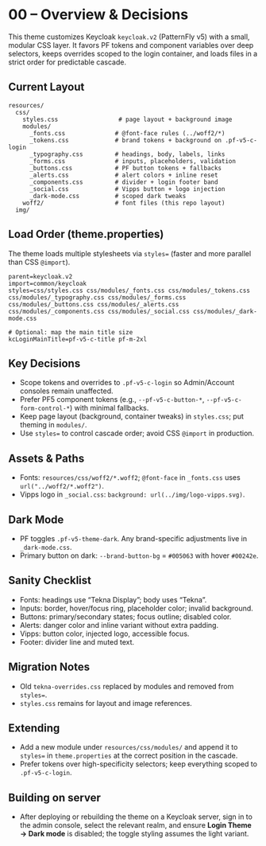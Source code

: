 # 00 – Overview & Decisions

This theme customizes Keycloak `keycloak.v2` (PatternFly v5) with a small, modular CSS layer. It favors PF tokens and component variables over deep selectors, keeps overrides scoped to the login container, and loads files in a strict order for predictable cascade.

## Current Layout
```
resources/
  css/
    styles.css                 # page layout + background image
    modules/
      _fonts.css              # @font-face rules (../woff2/*)
      _tokens.css             # brand tokens + background on .pf-v5-c-login
      _typography.css         # headings, body, labels, links
      _forms.css              # inputs, placeholders, validation
      _buttons.css            # PF button tokens + fallbacks
      _alerts.css             # alert colors + inline reset
      _components.css         # divider + login footer band
      _social.css             # Vipps button + logo injection
      _dark-mode.css          # scoped dark tweaks
    woff2/                    # font files (this repo layout)
  img/
```

## Load Order (theme.properties)
The theme loads multiple stylesheets via `styles=` (faster and more parallel than CSS `@import`).

```properties
parent=keycloak.v2
import=common/keycloak
styles=css/styles.css css/modules/_fonts.css css/modules/_tokens.css css/modules/_typography.css css/modules/_forms.css css/modules/_buttons.css css/modules/_alerts.css css/modules/_components.css css/modules/_social.css css/modules/_dark-mode.css

# Optional: map the main title size
kcLoginMainTitle=pf-v5-c-title pf-m-2xl
```

## Key Decisions
- Scope tokens and overrides to `.pf-v5-c-login` so Admin/Account consoles remain unaffected.
- Prefer PF5 component tokens (e.g., `--pf-v5-c-button-*`, `--pf-v5-c-form-control-*`) with minimal fallbacks.
- Keep page layout (background, container tweaks) in `styles.css`; put theming in `modules/`.
- Use `styles=` to control cascade order; avoid CSS `@import` in production.

## Assets & Paths
- Fonts: `resources/css/woff2/*.woff2`; `@font-face` in `_fonts.css` uses `url("../woff2/*.woff2")`.
- Vipps logo in `_social.css`: `background: url(../img/logo-vipps.svg)`.

## Dark Mode
- PF toggles `.pf-v5-theme-dark`. Any brand-specific adjustments live in `_dark-mode.css`.
- Primary button on dark: `--brand-button-bg` = `#005063` with hover `#00242e`.

## Sanity Checklist
- Fonts: headings use “Tekna Display”; body uses “Tekna”.
- Inputs: border, hover/focus ring, placeholder color; invalid background.
- Buttons: primary/secondary states; focus outline; disabled color.
- Alerts: danger color and inline variant without extra padding.
- Vipps: button color, injected logo, accessible focus.
- Footer: divider line and muted text.

## Migration Notes
- Old `tekna-overrides.css` replaced by modules and removed from `styles=`.
- `styles.css` remains for layout and image references.

## Extending
- Add a new module under `resources/css/modules/` and append it to `styles=` in `theme.properties` at the correct position in the cascade.
- Prefer tokens over high-specificity selectors; keep everything scoped to `.pf-v5-c-login`.

## Building on server
- After deploying or rebuilding the theme on a Keycloak server, sign in to the admin console, select the relevant realm, and ensure **Login Theme → Dark mode** is disabled; the toggle styling assumes the light variant.